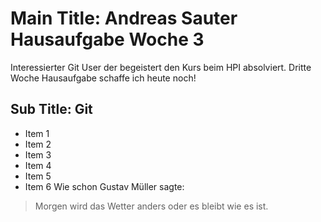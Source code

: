 # Main Title: Andreas Sauter Hausaufgabe Woche 3
Interessierter Git User der begeistert den Kurs beim HPI absolviert. Dritte Woche Hausaufgabe schaffe ich heute noch!
## Sub Title: Git
* Item 1
* Item 2
* Item 3
* Item 4
* Item 5
* Item 6
Wie schon Gustav Müller sagte:
> Morgen wird das Wetter anders
> oder es bleibt wie es ist.

